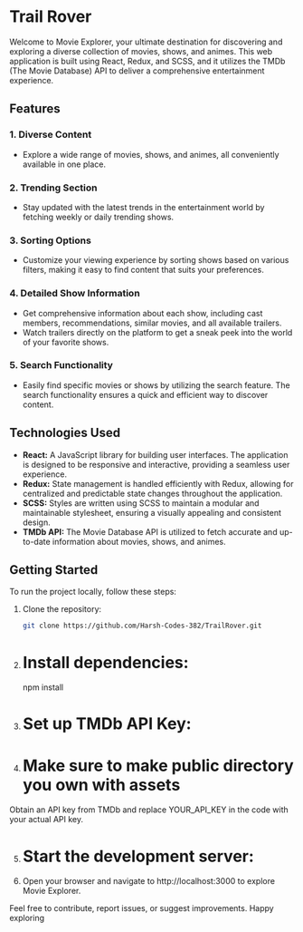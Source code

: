 # Trail Rover

Welcome to Movie Explorer, your ultimate destination for discovering and exploring a diverse collection of movies, shows, and animes. This web application is built using React, Redux, and SCSS, and it utilizes the TMDb (The Movie Database) API to deliver a comprehensive entertainment experience.

## Features

### 1. Diverse Content
- Explore a wide range of movies, shows, and animes, all conveniently available in one place.

### 2. Trending Section
- Stay updated with the latest trends in the entertainment world by fetching weekly or daily trending shows.

### 3. Sorting Options
- Customize your viewing experience by sorting shows based on various filters, making it easy to find content that suits your preferences.

### 4. Detailed Show Information
- Get comprehensive information about each show, including cast members, recommendations, similar movies, and all available trailers.
- Watch trailers directly on the platform to get a sneak peek into the world of your favorite shows.

### 5. Search Functionality
- Easily find specific movies or shows by utilizing the search feature. The search functionality ensures a quick and efficient way to discover content.

## Technologies Used

- **React:** A JavaScript library for building user interfaces. The application is designed to be responsive and interactive, providing a seamless user experience.
- **Redux:** State management is handled efficiently with Redux, allowing for centralized and predictable state changes throughout the application.
- **SCSS:** Styles are written using SCSS to maintain a modular and maintainable stylesheet, ensuring a visually appealing and consistent design.
- **TMDb API:** The Movie Database API is utilized to fetch accurate and up-to-date information about movies, shows, and animes.

## Getting Started

To run the project locally, follow these steps:

1. Clone the repository:

   ```bash
   git clone https://github.com/Harsh-Codes-382/TrailRover.git

2. # Install dependencies:
    npm install
3. # Set up TMDb API Key:
4. # Make sure to make public directory you own with assets

Obtain an API key from TMDb and replace YOUR_API_KEY in the code with your actual API key.

5. # Start the development server:
6. Open your browser and navigate to http://localhost:3000 to explore Movie Explorer.

Feel free to contribute, report issues, or suggest improvements. Happy exploring

